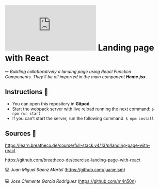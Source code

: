 # ![4Geeks Logo](http://assets.breatheco.de/apis/img/images.php?blob&random&cat=icon&tags=4geeks,16) Landing page with React

✏ *Building collaboratively a landing page using React Function Components. They'll be all imported in the main component ***Home.jsx****.

## Instructions 📄
* You can open this repository in **Gitpod**.
* Start the webpack server with live reload running the next command: `$ npm run start`
* If you can't start the server, run the following command: `$ npm install`

## Sources 📌

<https://learn.breatheco.de/course/full-stack.v4/13/p/landing-page-with-react>

<https://github.com/breatheco-de/exercise-landing-page-with-react>

💻 _Juan Miguel Sáenz Martel_ (<https://github.com/juanmism>)

💻 _Jose Clemente García Rodríguez_ (<https://github.com/m4n50n>)
